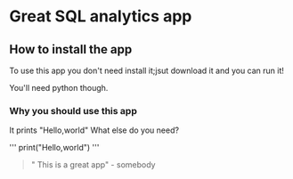 # Great SQL analytics app

## How to install the app

To use this app you don't need install it;jsut download it and you can run it!

You'll need python though.

### Why you should use this app

It prints "Hello,world" What else do you need?

'''
print("Hello,world")
'''

> " This is a great app" - somebody
